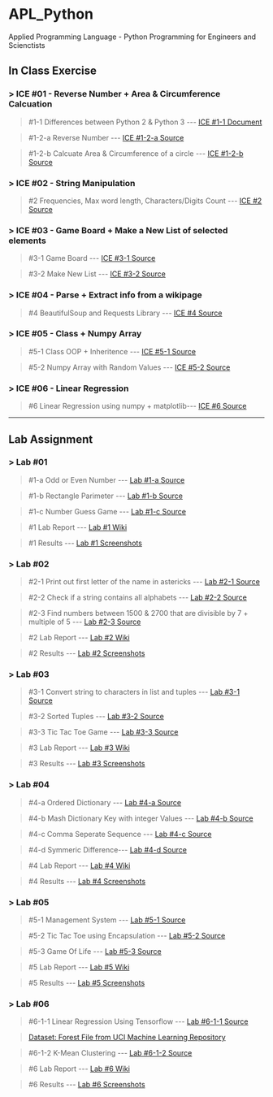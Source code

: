 # APL_Python
Applied Programming Language - Python Programming for Engineers and Scienctists

## In Class Exercise
### > ICE #01 - Reverse Number + Area & Circumference Calcuation
>#1-1 Differences between Python 2 & Python 3 --- 
> <a href="https://github.com/datarocksAmy/APL_Python/blob/master/ICE/ICE01/Lession%201%20In-Class.docx">ICE #1-1 Document</a>

>#1-2-a Reverse Number --- 
> <a href="https://github.com/datarocksAmy/APL_Python/blob/master/ICE/ICE01/ICE1_ReverseNumber.py">ICE #1-2-a Source</a>

>#1-2-b Calcuate Area & Circumference of a circle ---
> <a href="https://github.com/datarocksAmy/APL_Python/blob/master/ICE/ICE01/ICE1_circle.py"> ICE #1-2-b Source</a>

### > ICE #02 - String Manipulation
> #2 Frequencies, Max word length, Characters/Digits Count --- 
> <a href="https://github.com/datarocksAmy/APL_Python/blob/master/ICE/ICE02/ICE2.py"> ICE #2 Source</a>

### > ICE #03 - Game Board + Make a New List of selected elements
>#3-1 Game Board --- 
> <a href="https://github.com/datarocksAmy/APL_Python/blob/master/ICE/ICE03/ICE3-1%20Game%20Board.py">ICE #3-1 Source</a>

>#3-2 Make New List --- 
> <a href="https://github.com/datarocksAmy/APL_Python/blob/master/ICE/ICE03/ICE3-2%20New%20List.py">ICE #3-2 Source</a>

### > ICE #04 - Parse + Extract info from a wikipage
>#4 BeautifulSoup and Requests Library --- 
> <a href="https://github.com/datarocksAmy/APL_Python/blob/master/ICE/ICE04/ICE04%20Wikipage.py">ICE #4 Source</a>

### > ICE #05 - Class + Numpy Array
>#5-1 Class OOP + Inheritence --- 
> <a href="https://github.com/datarocksAmy/APL_Python/blob/master/ICE/ICE05/ICE05-1%20Class%20Employee.py">ICE #5-1 Source</a>

>#5-2 Numpy Array with Random Values --- 
> <a href="https://github.com/datarocksAmy/APL_Python/blob/master/ICE/ICE05/ICE05-2%20Numpy%20Array.py">ICE #5-2 Source</a>


### > ICE #06 - Linear Regression
>#6 Linear Regression using numpy + matplotlib--- 
> <a href="https://github.com/datarocksAmy/APL_Python/blob/master/ICE/ICE06/ICE06%20-%20Linear%20Regression.py">ICE #6 Source</a>
<hr>


## Lab Assignment
### > Lab #01
>#1-a Odd or Even Number ---
> <a href="https://github.com/datarocksAmy/APL_Python/blob/master/Lab%20Assignment/Lab01/Lab_01a_OddOrEvenNum.py">Lab #1-a Source</a>

>#1-b Rectangle Parimeter ---
> <a href="https://github.com/datarocksAmy/APL_Python/blob/master/Lab%20Assignment/Lab01/Lab_01b_Rectangle.py">Lab #1-b Source</a>

>#1-c Number Guess Game ---
> <a href="https://github.com/datarocksAmy/APL_Python/blob/master/Lab%20Assignment/Lab01/Lab_01c_NumberGuess.py"> Lab #1-c Source</a>

>#1 Lab Report ---
> <a href="https://github.com/datarocksAmy/APL_Python/wiki/Py-DS_Engineer-Lab-Report-%2301"> Lab #1 Wiki</a>

>#1 Results ---
> <a href="https://github.com/datarocksAmy/APL_Python/tree/master/Lab%20Assignment/Lab01/Results"> Lab #1 Screenshots</a>

### > Lab #02
>#2-1 Print out first letter of the name in astericks ---
> <a href="https://github.com/datarocksAmy/APL_Python/blob/master/Lab%20Assignment/Lab02/Lab_02_Task01.py">Lab #2-1 Source</a>

>#2-2 Check if a string contains all alphabets ---
> <a href="https://github.com/datarocksAmy/APL_Python/blob/master/Lab%20Assignment/Lab02/Lab_02_Task02.py">Lab #2-2 Source</a>

>#2-3 Find numbers between 1500 & 2700 that are divisible by 7 + multiple of 5 ---
> <a href="https://github.com/datarocksAmy/APL_Python/blob/master/Lab%20Assignment/Lab02/Lab_02_Task03.py"> Lab #2-3 Source</a>

>#2 Lab Report ---
> <a href="https://github.com/datarocksAmy/APL_Python/wiki/Py-DS_Engineer-Lab-Report-%2302"> Lab #2 Wiki</a>

>#2 Results ---
> <a href="https://github.com/datarocksAmy/APL_Python/tree/master/Lab%20Assignment/Lab02/Results"> Lab #2 Screenshots</a>

### > Lab #03
>#3-1 Convert string to characters in list and tuples ---
> <a href="https://github.com/datarocksAmy/APL_Python/blob/master/Lab%20Assignment/Lab03/Lab03_1%20Convert%20into%20characters.py">Lab #3-1 Source</a>

>#3-2 Sorted Tuples ---
> <a href="https://github.com/datarocksAmy/APL_Python/blob/master/Lab%20Assignment/Lab03/Lab03_2%20Ascending%20Tuple.py">Lab #3-2 Source</a>

>#3-3 Tic Tac Toe Game ---
> <a href="https://github.com/datarocksAmy/APL_Python/blob/master/Lab%20Assignment/Lab03/Lab03_3%20Tic%20Tac%20Toe%20Game.py"> Lab #3-3 Source</a>

>#3 Lab Report ---
> <a href="https://github.com/datarocksAmy/APL_Python/wiki/Py-DS_Engineer-Lab-Report-%2303"> Lab #3 Wiki</a>

>#3 Results ---
> <a href="https://github.com/datarocksAmy/APL_Python/tree/master/Lab%20Assignment/Lab03/Results"> Lab #3 Screenshots</a>

### > Lab #04
>#4-a Ordered Dictionary ---
> <a href="https://github.com/datarocksAmy/APL_Python/blob/master/Lab%20Assignment/Lab04/Lab04_a_OrderedDict.py">Lab #4-a Source</a>

>#4-b Mash Dictionary Key with integer Values ---
> <a href="https://github.com/datarocksAmy/APL_Python/blob/master/Lab%20Assignment/Lab04/Lab04_b_MashDictionaries.py">Lab #4-b Source</a>

>#4-c Comma Seperate Sequence ---
> <a href="https://github.com/datarocksAmy/APL_Python/blob/master/Lab%20Assignment/Lab04/Lab04_c_CommaSeparatedSEQ.py">Lab #4-c Source</a>

>#4-d Symmeric Difference---
> <a href="https://github.com/datarocksAmy/APL_Python/blob/master/Lab%20Assignment/Lab04/Lab04_d_SymmetricDifference.py">Lab #4-d Source</a>

>#4 Lab Report ---
> <a href="https://github.com/datarocksAmy/APL_Python/wiki/Py-DS_Engineer-Lab-Report-%2304"> Lab #4 Wiki</a>

>#4 Results ---
> <a href="https://github.com/datarocksAmy/APL_Python/tree/master/Lab%20Assignment/Lab04/Results"> Lab #4 Screenshots</a>

### > Lab #05
>#5-1 Management System ---
> <a href="https://github.com/datarocksAmy/APL_Python/blob/master/Lab%20Assignment/Lab05/Lab05-1%20Management%20System.py">Lab #5-1 Source</a>

>#5-2 Tic Tac Toe using Encapsulation ---
> <a href="https://github.com/datarocksAmy/APL_Python/blob/master/Lab%20Assignment/Lab05/Lab05-2%20Tic%20Tac%20Toe.py">Lab #5-2 Source</a>

>#5-3 Game Of Life ---
> <a href="https://github.com/datarocksAmy/APL_Python/blob/master/Lab%20Assignment/Lab05/Lab05-3%20Game%20of%20Life.py">Lab #5-3 Source</a>

>#5 Lab Report ---
> <a href="https://github.com/datarocksAmy/APL_Python/wiki/Py-DS_Engineer-Lab-Report-%2305"> Lab #5 Wiki</a>

>#5 Results ---
> <a href="https://github.com/datarocksAmy/APL_Python/tree/master/Lab%20Assignment/Lab05/Results"> Lab #5 Screenshots</a>

### > Lab #06
>#6-1-1 Linear Regression Using Tensorflow ---
> <a href="https://github.com/datarocksAmy/APL_Python/blob/master/Lab%20Assignment/Lab06/Tensorflow%20Linear%20Regression/Lab06-1%20Linear%20Regression%20Tensorflow.py">Lab #6-1-1 Source</a>

> <a href="https://archive.ics.uci.edu/ml/datasets/Forest+Fires">Dataset: Forest File from UCI Machine Learning Repository</a>

>#6-1-2 K-Mean Clustering ---
> <a href="https://github.com/datarocksAmy/APL_Python/blob/master/Lab%20Assignment/Lab06/Lab06-2%20T-Shirt%20K-Mean%20Clustering.py">Lab #6-1-2 Source</a>


>#6 Lab Report ---
> <a href="https://github.com/datarocksAmy/APL_Python/wiki/Py-DS_Engineer-Lab-Report-%2306"> Lab #6 Wiki</a>

>#6 Results ---
> <a href=""> Lab #6 Screenshots</a>

